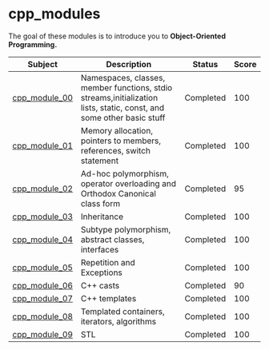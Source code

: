 # cpp_modules

The goal of these modules is to introduce you to **Object-Oriented Programming.**

| Subject | Description | Status | Score |
| ------- | ----------- | ------ | ----- |
| [cpp_module_00](https://github.com/devjgo/cpp_module_00) | Namespaces, classes, member functions, stdio streams,initialization lists, static, const, and some other basic stuff | Completed | 100
| [cpp_module_01](https://github.com/devjgo/cpp_module_01) | Memory allocation, pointers to members, references, switch statement | Completed | 100
| [cpp_module_02](https://github.com/devjgo/cpp_module_02) | Ad-hoc polymorphism, operator overloading and Orthodox Canonical class form | Completed | 95
| [cpp_module_03](https://github.com/devjgo/cpp_module_03) | Inheritance | Completed | 100
| [cpp_module_04](https://github.com/devjgo/cpp_module_04) | Subtype polymorphism, abstract classes, interfaces | Completed | 100
| [cpp_module_05](https://github.com/devjgo/cpp_module_05) | Repetition and Exceptions | Completed | 100
| [cpp_module_06](https://github.com/devjgo/cpp_module_06) | C++ casts | Completed | 90
| [cpp_module_07](https://github.com/devjgo/cpp_module_07) | C++ templates | Completed | 100
| [cpp_module_08](https://github.com/devjgo/cpp_module_08) | Templated containers, iterators, algorithms | Completed | 100
| [cpp_module_09](https://github.com/devjgo/cpp_module_09) | STL | Completed | 100
